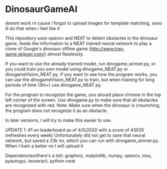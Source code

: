 # DinosaurGameAI
doesnt work rn cause i forgot to upload images for template matching, sooo ill do that when i feel like it

This repository uses opencv and NEAT to detect obstacles in the dinosaur game, feeds the information to a NEAT trained neural network to play a clone of Google's dinosaur offline game (http://www.trex-game.skipser.com/) almost flawlessly. 

If you want to use the already trained model, run dinogame_winner.py, or you could train you own model using dinogame_NEAT.py or dinogameVision_NEAT.py. If you want to see how the program works, you can use the dinogameVision_NEAT.py to train, but when training for long periods of time (3hr+) use dinogame_NEAT.py.

For the program to recognize the game, you should place chrome in the top left corner of the screen. Use dinogame.py to make sure that all obstacles are recognized with red. Note: Make sure when the dinosaur is crounching, the program does not recognize it as an obstacle. 

In later versions, I will try to make this easier to use.



UPDATE 1: #1 on leaderboard as of 4/5/2020 with a score of 43035 (refreshes every week)
Unfortunately did not get to save that neural network, but saved a 23k nn, which you can run with dinogame_winner.py. When I train a better nn I will upload it

Dependencies(there's a lot): graphviz, matplotlib, numpy, opencv, mss, pyautogui, tesseract, python-neat

